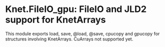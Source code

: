 # Knet.FileIO_gpu: FileIO and JLD2 support for KnetArrays

This module exports load, save, @load, @save, cpucopy and gpucopy for structures involving
KnetArrays. CuArrays not supported yet.
